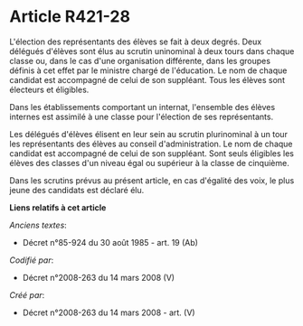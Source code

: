 # Article R421-28

L'élection des représentants des élèves se fait à deux degrés. Deux délégués d'élèves sont élus au scrutin uninominal à deux
tours dans chaque classe ou, dans le cas d'une organisation différente, dans les groupes définis à cet effet par le ministre
chargé de l'éducation. Le nom de chaque candidat est accompagné de celui de son suppléant. Tous les élèves sont électeurs et
éligibles.

Dans les établissements comportant un internat, l'ensemble des élèves internes est assimilé à une classe pour l'élection de
ses représentants.

Les délégués d'élèves élisent en leur sein au scrutin plurinominal à un tour les représentants des élèves au conseil
d'administration. Le nom de chaque candidat est accompagné de celui de son suppléant. Sont seuls éligibles les élèves des
classes d'un niveau égal ou supérieur à la classe de cinquième.

Dans les scrutins prévus au présent article, en cas d'égalité des voix, le plus jeune des candidats est déclaré élu.

**Liens relatifs à cet article**

_Anciens textes_:

  - Décret n°85-924 du 30 août 1985 - art. 19 (Ab)

_Codifié par_:

  - Décret n°2008-263 du 14 mars 2008 (V)

_Créé par_:

  - Décret n°2008-263 du 14 mars 2008 - art. (V)
